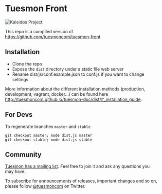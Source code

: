 # Tuesmon Front #

![Kaleidos Project](http://kaleidos.net/static/img/badge.png "Kaleidos Project")

This repo is a compiled versión of https://github.com/tuesmoncom/tuesmon-front

## Installation ##

* Clone the repo
* Expose the `dist` directory under a static file web server
* Rename dist/js/conf.example.json to conf.js if you want to change settings

More information about the different installation methods (production, development, vagrant, docker...) can be found here http://tuesmoncom.github.io/tuesmon-doc/dist/#_installation_guide.


## For Devs ##

To regenerate branches ```master``` and ```stable```

```
git checkout master; node dist.js master
git checkout stable; node dist.js stable
```

## Community ##

[Tuesmon has a mailing list](http://groups.google.com/d/forum/tuesmoncom). Feel free to join it and ask any questions you may have.

To subscribe for announcements of releases, important changes and so on, please follow [@tuesmoncom](https://twitter.com/tuesmoncom) on Twitter.

